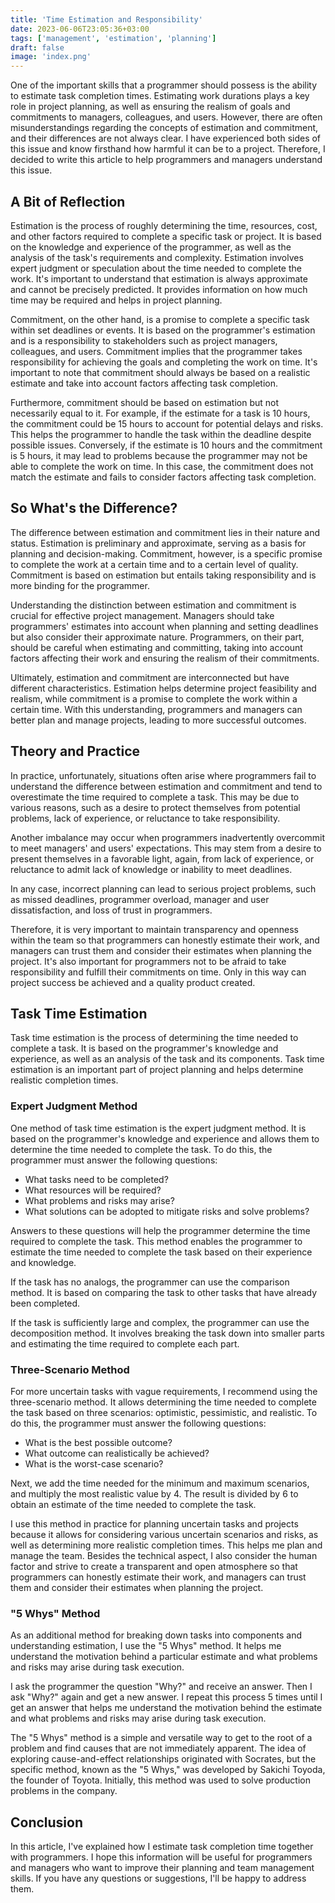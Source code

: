 ```yaml
---
title: 'Time Estimation and Responsibility'
date: 2023-06-06T23:05:36+03:00
tags: ['management', 'estimation', 'planning']
draft: false
image: 'index.png'
---
```


One of the important skills that a programmer should possess is the ability to estimate task completion times. Estimating work durations plays a key role in project planning, as well as ensuring the realism of goals and commitments to managers, colleagues, and users. However, there are often misunderstandings regarding the concepts of estimation and commitment, and their differences are not always clear. I have experienced both sides of this issue and know firsthand how harmful it can be to a project. Therefore, I decided to write this article to help programmers and managers understand this issue.

<!--more-->

## A Bit of Reflection

Estimation is the process of roughly determining the time, resources, cost, and other factors required to complete a specific task or project. It is based on the knowledge and experience of the programmer, as well as the analysis of the task's requirements and complexity. Estimation involves expert judgment or speculation about the time needed to complete the work. It's important to understand that estimation is always approximate and cannot be precisely predicted. It provides information on how much time may be required and helps in project planning.

Commitment, on the other hand, is a promise to complete a specific task within set deadlines or events. It is based on the programmer's estimation and is a responsibility to stakeholders such as project managers, colleagues, and users. Commitment implies that the programmer takes responsibility for achieving the goals and completing the work on time. It's important to note that commitment should always be based on a realistic estimate and take into account factors affecting task completion.

Furthermore, commitment should be based on estimation but not necessarily equal to it. For example, if the estimate for a task is 10 hours, the commitment could be 15 hours to account for potential delays and risks. This helps the programmer to handle the task within the deadline despite possible issues. Conversely, if the estimate is 10 hours and the commitment is 5 hours, it may lead to problems because the programmer may not be able to complete the work on time. In this case, the commitment does not match the estimate and fails to consider factors affecting task completion.

## So What's the Difference?

The difference between estimation and commitment lies in their nature and status. Estimation is preliminary and approximate, serving as a basis for planning and decision-making. Commitment, however, is a specific promise to complete the work at a certain time and to a certain level of quality. Commitment is based on estimation but entails taking responsibility and is more binding for the programmer.

Understanding the distinction between estimation and commitment is crucial for effective project management. Managers should take programmers' estimates into account when planning and setting deadlines but also consider their approximate nature. Programmers, on their part, should be careful when estimating and committing, taking into account factors affecting their work and ensuring the realism of their commitments.

Ultimately, estimation and commitment are interconnected but have different characteristics. Estimation helps determine project feasibility and realism, while commitment is a promise to complete the work within a certain time. With this understanding, programmers and managers can better plan and manage projects, leading to more successful outcomes.

## Theory and Practice

In practice, unfortunately, situations often arise where programmers fail to understand the difference between estimation and commitment and tend to overestimate the time required to complete a task. This may be due to various reasons, such as a desire to protect themselves from potential problems, lack of experience, or reluctance to take responsibility.

Another imbalance may occur when programmers inadvertently overcommit to meet managers' and users' expectations. This may stem from a desire to present themselves in a favorable light, again, from lack of experience, or reluctance to admit lack of knowledge or inability to meet deadlines.

In any case, incorrect planning can lead to serious project problems, such as missed deadlines, programmer overload, manager and user dissatisfaction, and loss of trust in programmers.

Therefore, it is very important to maintain transparency and openness within the team so that programmers can honestly estimate their work, and managers can trust them and consider their estimates when planning the project. It's also important for programmers not to be afraid to take responsibility and fulfill their commitments on time. Only in this way can project success be achieved and a quality product created.

## Task Time Estimation

Task time estimation is the process of determining the time needed to complete a task. It is based on the programmer's knowledge and experience, as well as an analysis of the task and its components. Task time estimation is an important part of project planning and helps determine realistic completion times.

### Expert Judgment Method

One method of task time estimation is the expert judgment method. It is based on the programmer's knowledge and experience and allows them to determine the time needed to complete the task. To do this, the programmer must answer the following questions:

- What tasks need to be completed?
- What resources will be required?
- What problems and risks may arise?
- What solutions can be adopted to mitigate risks and solve problems?

Answers to these questions will help the programmer determine the time required to complete the task. This method enables the programmer to estimate the time needed to complete the task based on their experience and knowledge.

If the task has no analogs, the programmer can use the comparison method. It is based on comparing the task to other tasks that have already been completed.

If the task is sufficiently large and complex, the programmer can use the decomposition method. It involves breaking the task down into smaller parts and estimating the time required to complete each part.

### Three-Scenario Method

For more uncertain tasks with vague requirements, I recommend using the three-scenario method. It allows determining the time needed to complete the task based on three scenarios: optimistic, pessimistic, and realistic. To do this, the programmer must answer the following questions:

- What is the best possible outcome?
- What outcome can realistically be achieved?
- What is the worst-case scenario?

Next, we add the time needed for the minimum and maximum scenarios, and multiply the most realistic value by 4. The result is divided by 6 to obtain an estimate of the time needed to complete the task.

I use this method in practice for planning uncertain tasks and projects because it allows for considering various uncertain scenarios and risks, as well as determining more realistic completion times. This helps me plan and manage the team. Besides the technical aspect, I also consider the human factor and strive to create a transparent and open atmosphere so that programmers can honestly estimate their work, and managers can trust them and consider their estimates when planning the project.

### "5 Whys" Method

As an additional method for breaking down tasks into components and understanding estimation, I use the "5 Whys" method. It helps me understand the motivation behind a particular estimate and what problems and risks may arise during task execution.

I ask the programmer the question "Why?" and receive an answer. Then I ask "Why?" again and get a new answer. I repeat this process 5 times until I get an answer that helps me understand the motivation behind the estimate and what problems and risks may arise during task execution.

The "5 Whys" method is a simple and versatile way to get to the root of a problem and find causes that are not immediately apparent. The idea of ​​exploring cause-and-effect relationships originated with Socrates, but the specific method, known as the "5 Whys," was developed by Sakichi Toyoda, the founder of Toyota. Initially, this method was used to solve production problems in the company.

## Conclusion

In this article, I've explained how I estimate task completion time together with programmers. I hope this information will be useful for programmers and managers who want to improve their planning and team management skills. If you have any questions or suggestions, I'll be happy to address them.
